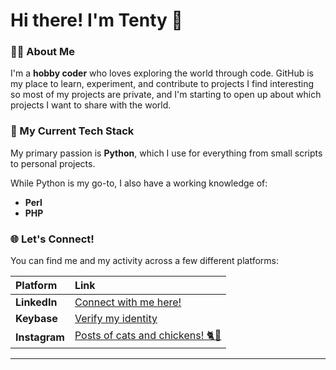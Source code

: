 # Hi there! I'm Tenty 👋

### 👨‍💻 About Me

I'm a **hobby coder** who loves exploring the world through code. GitHub is my place to learn, experiment, and contribute to projects I find interesting so most of my projects are private, and I'm starting to open up about which projects I want to share with the world.

### 🚀 My Current Tech Stack

My primary passion is **Python**, which I use for everything from small scripts to personal projects.

While Python is my go-to, I also have a working knowledge of:
* **Perl**
* **PHP**

### 🌐 Let's Connect!

You can find me and my activity across a few different platforms:

| Platform | Link |
| :--- | :--- |
| **LinkedIn** | [Connect with me here!](https://www.linkedin.com/in/edwinyeoh/) |
| **Keybase** | [Verify my identity](https://keybase.io/edwinyeohau) |
| **Instagram** | [Posts of cats and chickens! 🐈🐔](https://www.instagram.com/edwin_yeoh) |

---
